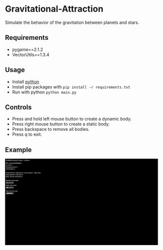 # Gravitational-Attraction
Simulate the behavior of the gravitation between planets and stars.

## Requirements
* pygame==2.1.2
* VectorUtils==1.3.4

## Usage
* Install [python](https://www.python.org/downloads/)
* Install pip packages with ```pip install -r requirements.txt```
* Run with python ```python main.py```

## Controls
* Press and hold left mouse button to create a dynamic body.
* Press right mouse button to create a static body.
* Press backspace to remove all bodies.
* Press q to exit.

## Example
![Alt text](https://raw.githubusercontent.com/Monkvy/Gravitational-Attraction/main/Example.gif)
